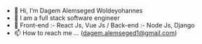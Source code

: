 - 👋 Hi, I’m Dagem Alemseged Woldeyohannes
- 👀 I am a full stack software engineer
- 🌱 Front-end :- React Js, Vue Js / Back-end :- Node Js, Django
- 📫 How to reach me ... (dagem.alemseged1@gmail.com)

<!---
H3R0INFATH3R/H3R0INFATH3R is a ✨ special ✨ repository because its `README.md` (this file) appears on your GitHub profile.
You can click the Preview link to take a look at your changes.
--->

